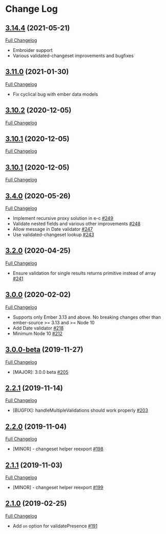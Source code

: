 # Change Log

## [3.14.4](https://github.com/poteto/ember-changeset-validations/tree/v3.14.4) (2021-05-21)
[Full Changelog](https://github.com/poteto/ember-changeset-validations/compare/v3.11.0...v3.14.4)

- Embroider support
- Various validated-changeset improvements and bugfixes

## [3.11.0](https://github.com/poteto/ember-changeset-validations/tree/v3.11.0) (2021-01-30)
[Full Changelog](https://github.com/poteto/ember-changeset-validations/compare/v3.10.3...v3.11.0)

- Fix cyclical bug with ember data models

## [3.10.2](https://github.com/poteto/ember-changeset-validations/tree/v3.10.2) (2020-12-05)
[Full Changelog](https://github.com/poteto/ember-changeset-validations/compare/v3.10.1...v3.10.2)

## [3.10.1](https://github.com/poteto/ember-changeset-validations/tree/v3.10.1) (2020-12-05)
[Full Changelog](https://github.com/poteto/ember-changeset-validations/compare/v3.4.0...v3.10.1)

## [3.10.1](https://github.com/poteto/ember-changeset-validations/tree/v3.10.1) (2020-12-05)
[Full Changelog](https://github.com/poteto/ember-changeset-validations/compare/v3.4.0...v3.10.1)

## [3.4.0](https://github.com/poteto/ember-changeset-validations/tree/v3.4.0) (2020-05-26)
[Full Changelog](https://github.com/poteto/ember-changeset-validations/compare/v3.2.0...v3.4.0)

- Implement recursive proxy solution in e-c [#249](https://github.com/poteto/ember-changeset-validations/pull/249)
- Validate nested fields and various other improvements [#248](https://github.com/poteto/ember-changeset-validations/pull/248)
- Allow message in Date validator [#247](https://github.com/poteto/ember-changeset-validations/pull/247)
- Use validated-changeset lookup [#243](https://github.com/poteto/ember-changeset-validations/pull/243)

## [3.2.0](https://github.com/poteto/ember-changeset-validations/tree/v3.2.0) (2020-04-25)
[Full Changelog](https://github.com/poteto/ember-changeset-validations/compare/v3.1.1...v3.2.0)

- Ensure validation for single results returns primitive instead of array [#241](https://github.com/poteto/ember-changeset-validations/pull/241)

## [3.0.0](https://github.com/poteto/ember-changeset-validations/tree/v3.0.0) (2020-02-02)
[Full Changelog](https://github.com/poteto/ember-changeset-validations/compare/v3.0.0-beta.0...v3.0.0)

- Supports only Ember 3.13 and above. No breaking changes other than ember-source >= 3.13 and >= Node 10
- Add Date validator [#218](https://github.com/poteto/ember-changeset-validations/pull/218)
- Minimum Node 10 [#212](https://github.com/poteto/ember-changeset-validations/pull/212)

## [3.0.0-beta](https://github.com/poteto/ember-changeset-validations/tree/v3.0.0-beta.0) (2019-11-27)
[Full Changelog](https://github.com/poteto/ember-changeset-validations/compare/v2.1.2...v3.0.0-beta.0)

- [MAJOR]: 3.0.0 beta [#205](https://github.com/poteto/ember-changeset-validations/pull/205)

## [2.2.1](https://github.com/poteto/ember-changeset-validations/tree/v2.2.1) (2019-11-14)
[Full Changelog](https://github.com/poteto/ember-changeset-validations/compare/v2.2.0...v2.2.1)

- [BUGFIX]: handleMultipleValidations should work properly [#203](https://github.com/poteto/ember-changeset-validations/pull/203)


## [2.2.0](https://github.com/poteto/ember-changeset-validations/tree/v2.2.0) (2019-11-04)
[Full Changelog](https://github.com/poteto/ember-changeset-validations/compare/v2.1.1...v2.2.0)

- [MINOR] - changeset helper reexport [#198](https://github.com/poteto/ember-changeset-validations/pull/198)

## [2.1.1](https://github.com/poteto/ember-changeset-validations/tree/v2.1.1) (2019-11-03)
[Full Changelog](https://github.com/poteto/ember-changeset-validations/compare/v2.0.0...v2.1.0)

- [MINOR] - changeset helper reexport [#199](https://github.com/poteto/ember-changeset-validations/pull/199)

## [2.1.0](https://github.com/poteto/ember-changeset-validations/tree/v2.1.0) (2019-02-25)
[Full Changelog](https://github.com/poteto/ember-changeset-validations/compare/v2.0.0...v2.1.0)

- Add `on` option for validatePresence [#191](https://github.com/poteto/ember-changeset-validations/pull/191)
